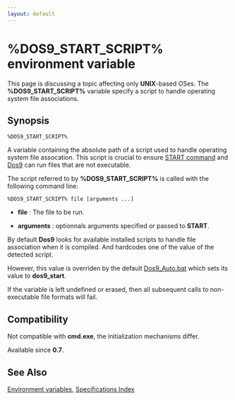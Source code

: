 ```yaml
---
layout: default
---
```

# %DOS9_START_SCRIPT% environment variable #

This page is discussing a topic affecting only **UNIX**-based OSes. The 
**%DOS9\_START\_SCRIPT%** variable specify a script to handle operating system 
file associations.

## Synopsis ##

    %DOS9_START_SCRIPT%

A variable containing the absolute path of a script used to handle operating 
system file assocation. This script is crucial to ensure [START 
command](start) and [Dos9](dos9) can run files that are not executable.

The script referred to by **%DOS9\_START\_SCRIPT%** is called with the 
following command line:

    %DOS9_START_SCRIPT% file [arguments ...]

* **file** : The file to be run.

* **arguments** : optionnals arguments specified or passed to **START**.

By default **Dos9** looks for available installed scripts to handle file 
association when it is compiled. And hardcodes one of the value of the 
detected script.

However, this value is overriden by the default [Dos9\_Auto.bat](dos9auto) 
which sets its value to **dos9\_start**.

If the variable is left undefined or erased, then all subsequent calls to 
non-executable file formats will fail. 

## Compatibility ##

Not compatible with **cmd.exe**, the initialization mechanisms differ.

Available since **0.7**.

## See Also ##

[Environment variables](spec/var), [Specifications Index](spec/index) 


